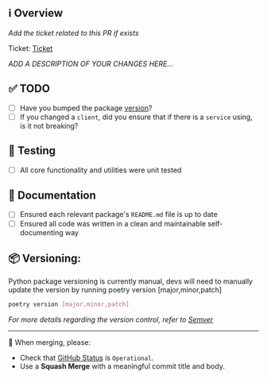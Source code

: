 ## ℹ️ Overview

_Add the ticket related to this PR if exists_

Ticket: [Ticket]()

_ADD A DESCRIPTION OF YOUR CHANGES HERE..._

## ✅ TODO

- [ ] Have you bumped the package [version](#versioning)?
- [ ] If you changed a `client`, did you ensure that if there is a `service` using, is it not breaking?

## 🧪 Testing

- [ ] All core functionality and utilities were unit tested

## 📖 Documentation

- [ ] Ensured each relevant package's `README.md` file is up to date
- [ ] Ensured all code was written in a clean and maintainable self-documenting way

## 📦 Versioning:

Python package versioning is currently manual, devs will need to manually update the version by running poetry version [major,minor,patch]

```bash
poetry version [major,minor,patch]
```

_For more details regarding the version control, refer to [Semver](https://semver.org/)_

---

🚨 When merging, please:

- Check that [GitHub Status](https://www.githubstatus.com/) is `Operational`.
- Use a **Squash Merge** with a meaningful commit title and body.
